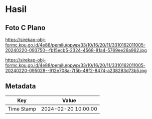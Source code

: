 # Hasil

## Foto C Plano

https://sirekap-obj-formc.kpu.go.id/4e88/pemilu/ppwp/33/10/16/20/11/3310162011005-20240220-093750--fb15ecb5-2324-4568-81a4-5769ee26a962.jpg

https://sirekap-obj-formc.kpu.go.id/4e88/pemilu/ppwp/33/10/16/20/11/3310162011005-20240220-095028--912e708a-7f5b-48f2-8474-a238283d73b5.jpg


## Metadata

| Key        | Value               |
| ---------- | ------------------- |
| Time Stamp | 2024-02-20 10:00:00 |



